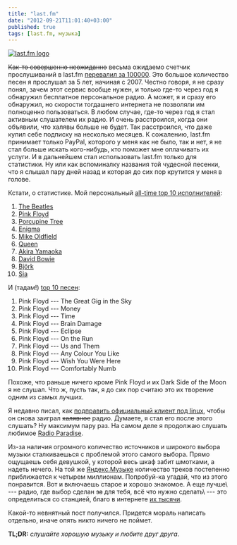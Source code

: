 ```yaml
---
title: "last.fm"
date: "2012-09-21T11:01:40+03:00"
published: true
tags: [last.fm, музыка]
---
```


[![](/images/3rd-party/last.fm-logo.png "last.fm logo")](http://last.fm/)

~~Как-то совершенно неожиданно~~ весьма ожидаемо счетчик прослушиваний в last.fm
[перевалил за 100000](http://www.last.fm/user/DikMax). Это большое количество песен я прослушал за 5 лет,
начиная с 2007. Честно говоря, я не сразу понял, зачем этот сервис вообще нужен, и только где-то через год я обнаружил
бесплатное персональное радио. А может, я и сразу его обнаружил, но скорости тогдашнего интернета не позволяли им
полноценно пользоваться. В любом случае, где-то через год я стал активным слушателем их радио. И очень расстроился,
когда они объявили, что халявы больше не будет. Так расстроился, что даже купил себе подписку на несколько месяцев.
К сожалению, last.fm принимает только PayPal, которого у меня как не было, так и нет, я не стал больше искать
кого-нибудь, кто поможет мне оплачивать их услуги. И в дальнейшем стал использовать last.fm только для статистики.
Ну или как вспоминалку названия той чудесной песенки, что я слышал пару дней назад и которая до сих пор крутится
у меня в голове.

Кстати, о статистике. Мой персональный
[all-time top 10 исполнителей](http://www.last.fm/user/DikMax/charts?rangetype=overall&subtype=artists):

1. [The Beatles](http://www.last.fm/music/The+Beatles)
2. [Pink Floyd](http://www.last.fm/music/Pink+Floyd)
3. [Porcupine Tree](http://www.last.fm/music/Porcupine+Tree)
4. [Enigma](http://www.last.fm/music/Enigma)
5. [Mike Oldfield](http://www.last.fm/music/Mike+Oldfield)
6. [Queen](http://www.last.fm/music/Queen)
7. [Akira Yamaoka](http://www.last.fm/music/Akira+Yamaoka)
8. [David Bowie](http://www.last.fm/music/David+Bowie)
9. [Björk](http://www.last.fm/music/Bj%C3%B6rk)
10. [Sia](http://www.last.fm/music/Sia)

И (тадам!) [top 10 песен](http://www.last.fm/user/DikMax/charts?rangetype=overall&subtype=tracks):

1. Pink Floyd --- The Great Gig in the Sky
2. Pink Floyd --- Money
3. Pink Floyd --- Time
4. Pink Floyd --- Brain Damage
5. Pink Floyd --- Eclipse
6. Pink Floyd --- On the Run
7. Pink Floyd --- Us and Them
8. Pink Floyd --- Any Colour You Like
9. Pink Floyd --- Wish You Were Here
10. Pink Floyd --- Comfortably Numb

Похоже, что раньше ничего кроме Pink Floyd и их Dark Side of the Moon я не слушал. Что ж, пусть так, я до сих пор
считаю это их творение одним из самых лучших.

Я недавно писал, как [подправить официальный клиент под linuх](/post/lastfmclient2/), чтобы он снова
заиграл ~~халявное~~ радио. Думаете, я стал его после этого слушать? Ну максимум пару раз. На самом деле я продолжаю
слушать любимое [Radio Paradise](http://www.radioparadise.com/).

Из-за наличия огромного количество источников и широкого выбора музыки сталкиваешься с проблемой этого самого выбора.
Прямо ощущаешь себя девушкой, у которой весь шкаф забит шмотками, а надеть нечего. На той же
[Яндекс.Музыке](http://music.yandex.ru/) количество треков постепенно приближается к четырем миллионам. Попробуй-ка
угадай, что из этого понравится. Вот и включаешь старое и хорошо знакомое. А еще лучше\ --- радио, где выбор
сделан ~~за~~ для тебя, всё что нужно сделать\ --- это определиться со станцией, благо в интернете
[их тысячи](http://www.shoutcast.com/).

Какой-то невнятный пост получился. Придется мораль написать отдельно, иначе опять никто ничего не поймет.

**TL;DR:** *слушайте хорошую музыку и любите друг друга*.
